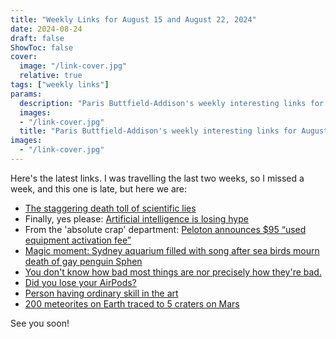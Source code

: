 ```yaml
---
title: "Weekly Links for August 15 and August 22, 2024"
date: 2024-08-24
draft: false
ShowToc: false
cover:
  image: "/link-cover.jpg"
  relative: true
tags: ["weekly links"]
params:
  description: "Paris Buttfield-Addison's weekly interesting links for August 15 and August 22, 2024."
  images:
  - "/link-cover.jpg"
  title: "Paris Buttfield-Addison's weekly interesting links for August 15 and August 22, 2024."
images:
  - "/link-cover.jpg"
---
```


Here's the latest links. I was travelling the last two weeks, so I missed a week, and this one is late, but here we are:

* [The staggering death toll of scientific lies](https://www.vox.com/future-perfect/368350/scientific-research-fraud-crime-jail-time)
* Finally, yes please: [Artificial intelligence is losing hype](https://www.economist.com/finance-and-economics/2024/08/19/artificial-intelligence-is-losing-hype)
* From the 'absolute crap' department: [Peloton announces $95 “used equipment activation fee”](https://arstechnica.com/gadgets/2024/08/peloton-announces-95-used-equipment-activation-fee/)
* [Magic moment: Sydney aquarium filled with song after sea birds mourn death of gay penguin Sphen](https://www.theguardian.com/world/article/2024/aug/22/magic-moment-sydney-aquarium-filled-with-song-after-sea-birds-mourn-death-of-gay-penguin-sphen)
* [You don't know how bad most things are nor precisely how they're bad.](https://www.lesswrong.com/posts/PJu2HhKsyTEJMxS9a/you-don-t-know-how-bad-most-things-are-nor-precisely-how)
* [Did you lose your AirPods?](https://alexyancey.com/lost-airpods/)
* [Person having ordinary skill in the art](https://en.wikipedia.org/wiki/Person_having_ordinary_skill_in_the_art)
* [200 meteorites on Earth traced to 5 craters on Mars](https://www.space.com/mars-meteorites-5-craters-tharsis-elysium)

See you soon!




